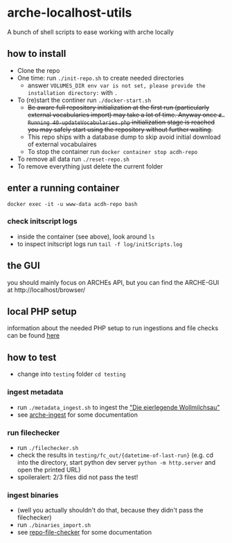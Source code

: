 # arche-localhost-utils

A bunch of shell scripts to ease working with arche locally

## how to install

* Clone the repo
* One time: run `./init-repo.sh` to create needed directories 
  * answer `VOLUMES_DIR env var is not set, please provide the installation directory:` with `.`
* To (re)start the continer run `./docker-start.sh`
    * ~~Be aware full repository initialization at the first run (particularly external vocabularies import) may take a lot of time. Anyway once `# Running 40-updateVocabularies.php` initialization stage is reached you may safely start using the repository without further waiting.~~
    * This repo ships with a database dump to skip avoid initial download of external vocabulaires
    * To stop the container run `docker container stop acdh-repo`
* To remove all data run `./reset-repo.sh`
* To remove everything just delete the current folder


## enter a running container

`docker exec -it -u www-data acdh-repo bash`

### check initscript logs

* inside the container (see above), look around `ls`
* to inspect initscript logs run `tail -f log/initScripts.log`

## the GUI
you should mainly focus on ARCHEs API, but you can find the ARCHE-GUI at http://localhost/browser/


## local PHP setup

information about the needed PHP setup to run ingestions and file checks can be found [here](https://github.com/acdh-oeaw/arche-ingest?tab=readme-ov-file#installation--usage)

## how to test

* change into `testing` folder `cd testing` 

### ingest metadata

* run `./metadata_ingest.sh` to ingest the ["Die eierlegende Wollmilchsau"](https://github.com/acdh-oeaw/arche-ingest/blob/master/sample.ttl)
* see [arche-ingest](https://github.com/acdh-oeaw/arche-ingest) for some documentation

### run filechecker
 * run `./filechecker.sh`
 * check the results in `testing/fc_out/{datetime-of-last-run}` (e.g. cd into the directory, start python dev server `python -m http.server` and open the printed URL)
 * spoileralert: 2/3 files did not pass the test!

### ingest binaries
* (well you actually shouldn't do that, because they didn't pass the filechecker)
* run `./binaries_import.sh`
* see [repo-file-checker](https://github.com/acdh-oeaw/repo-file-checker) for some documentation

